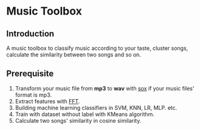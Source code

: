 # Music Toolbox

## Introduction
A music toolbox to classify music according to your taste, cluster songs, calculate the similarity between two songs and so on.

## Prerequisite
1. Transform your music file from __mp3__ to __wav__ with [sox](http://sox.sourceforge.net/) if your music files' format is mp3.
2. Extract features with [FFT](https://en.wikipedia.org/wiki/Fast_Fourier_transform).
3. Building machine learning classifiers in SVM, KNN, LR, MLP. etc.
4. Train with dataset without label with KMeans algorithm.
5. Calculate two songs' similarity in cosine similarity. 
